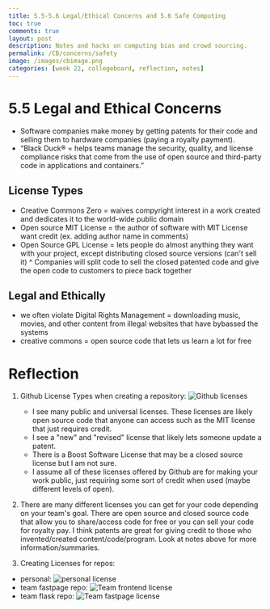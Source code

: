 ```yaml
---
title: 5.5-5.6 Legal/Ethical Concerns and 5.6 Safe Computing
toc: true
comments: true
layout: post
description: Notes and hacks on computing bias and crowd sourcing.
permalink: /CB/concerns/safety
image: /images/cbimage.png
categories: [week 22, collegeboard, reflection, notes]
---
```


# 5.5 Legal and Ethical Concerns

- Software companies make money by getting patents for their code and selling them to hardware companies (paying a royalty payment).
- “Black Duck® = helps teams manage the security, quality, and license compliance risks that come from the use of open source and third-party code in applications and containers.” 

## License Types

- Creative Commons Zero = waives compyright interest in a work created and dedicates it to the world-wide public domain
- Open source MIT License = the author of software with MIT License want credit (ex. adding author name in comments)
- Open Source GPL License = lets people do almost anything they want with your project, except distributing closed source versions (can't sell it)
^ Companies will split code to sell the closed patented code and give the open code to customers to piece back together

## Legal and Ethically

- we often violate Digital Rights Management = downloading music, movies, and other content from illegal websites that have bybassed the systems
- creative commons = open source code that lets us learn a lot for free

# Reflection

1. Github License Types when creating a repository: 
    ![Github licenses]({{site.baseurl}}/images/licenses.png)

    - I see many public and universal licenses. These licenses are likely open source code that anyone can access such as the MIT license that just requires credit.
    - I see a "new" and "revised" license that likely lets someone update a patent.
    - There is a Boost Software License that may be a closed source license but I am not sure. 
    -  I assume all of these licenses offered by Github are for making your work public, just requiring some sort of credit when used (maybe different levels of open).

2. There are many different licenses you can get for your code depending on your team's goal. There are open source and closed source code that allow you to share/access code for free or you can sell your code for royalty pay. I think patents are great for giving credit to those who invented/created content/code/program. Look at notes above for more information/summaries.

3. Creating Licenses for repos:

- personal: ![personal license]({{site.baseurl}}/images/fastpagelicense.png)
- team fastpage repo: ![Team frontend license]({{site.baseurl}}/images/Fitness4Baddieslicense.jpg)
- team flask repo: ![Team fastpage license]({{site.baseurl}}/images/teambaddieslicense.png)